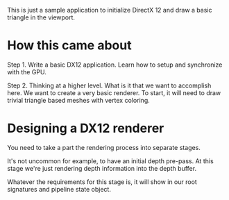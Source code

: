 This is just a sample application to initialize DirectX 12 and draw a basic triangle in the viewport.

# How this came about

Step 1. Write a basic DX12 application. Learn how to setup and synchronize with the GPU.

Step 2. Thinking at a higher level. What is it that we want to accomplish here. We want to create a very basic renderer. To start, it will need to draw trivial triangle based meshes with vertex coloring.

# Designing a DX12 renderer

You need to take a part the rendering process into separate stages.

It's not uncommon for example, to have an initial depth pre-pass. At this stage we're just rendering depth information into the depth buffer.

Whatever the requirements for this stage is, it will show in our root signatures and pipeline state object.
